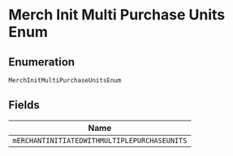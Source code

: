 
# Merch Init Multi Purchase Units Enum

## Enumeration

`MerchInitMultiPurchaseUnitsEnum`

## Fields

| Name |
|  --- |
| `mERCHANTINITIATEDWITHMULTIPLEPURCHASEUNITS` |

